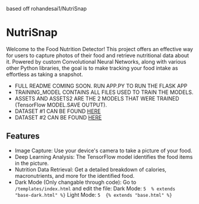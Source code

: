 based off rohandesai1/NutriSnap

# **NutriSnap**
Welcome to the Food Nutrition Detector! This project offers an effective way for users to capture photos of their food and retrieve nutritional data about it. Powered by custom Convolutional Neural Networks, along with various other Python libraries, the goal is to make tracking your food intake as effortless as taking a snapshot.

- FULL README COMING SOON. RUN APP.PY TO RUN THE FLASK APP 
- TRAINING_MODEL CONTAINS ALL FILES USED TO TRAIN THE MODELS. 
- ASSETS AND ASSETS2 ARE THE 2 MODELS THAT WERE TRAINED (TensorFlow MODEL.SAVE OUTPUT).
- DATASET #1 CAN BE FOUND [HERE](https://www.kaggle.com/datasets/bjoernjostein/food-classification)
- DATASET #2 CAN BE FOUND [HERE](https://www.kaggle.com/datasets/kmader/food41)


## Features
 
- Image Capture: Use your device's camera to take a picture of your food.
- Deep Learning Analysis: The TensorFlow model identifies the food items in the picture.
- Nutrition Data Retrieval: Get a detailed breakdown of calories, macronutrients, and more for the identified food.
- Dark Mode (Only changable through code): Go to `/templates/index.html` and edit the file:
Dark Mode: 
`5  % extends "base-dark.html" %}`
Light Mode: 
`5  {% extends "base.html" %}`
